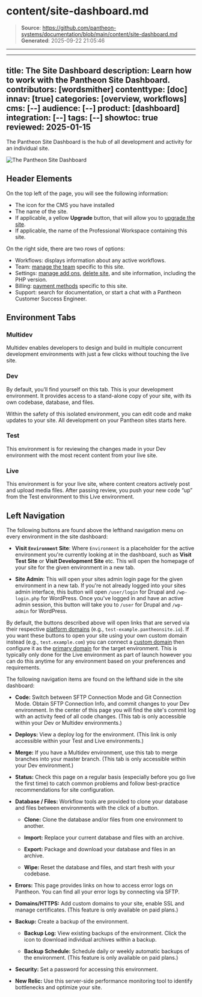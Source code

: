 # content/site-dashboard.md

> **Source**: https://github.com/pantheon-systems/documentation/blob/main/content/site-dashboard.md
> **Generated**: 2025-09-22 21:05:46

---

---
title: The Site Dashboard
description: Learn how to work with the Pantheon Site Dashboard.
contributors: [wordsmither]
contenttype: [doc]
innav: [true]
categories: [overview, workflows]
cms: [--]
audience: [--]
product: [dashboard]
integration: [--]
tags: [--]
showtoc: true
reviewed: 2025-01-15
---

The Pantheon Site Dashboard is the hub of all development and activity for an individual site.

![The Pantheon Site Dashboard](../images/dashboard/new-dashboard/2024/site-dashboard-2024.png)

## Header Elements

On the top left of the page, you will see the following information:

- The icon for the CMS you have installed
- The name of the site.
- If applicable, a yellow **Upgrade** button, that will allow you to [upgrade the site](/guides/account-mgmt/plans/site-plans).
- If applicable, the name of the Professional Workspace containing this site.

On the right side, there are two rows of options:

- Workflows: displays information about any active workflows.
- Team: [manage the team](/guides/account-mgmt/workspace-sites-teams/teams#manage-teams) specific to this site.
- Settings: [manage add ons](/guides/account-mgmt/plans/site-plans), [delete site](https://docs.pantheon.io/guides/account-mgmt/workspace-sites-teams/sites), and site information, including the PHP version.
- Billing: [payment methods](/guides/account-mgmt/billing/methods) specific to this site.
- Support: search for documentation, or start a chat with a Pantheon Customer Success Engineer.

## Environment Tabs

### <Icon icon="cloud" size="lg"/> Multidev

Multidev enables developers to design and build in multiple concurrent development environments with just a few clicks without touching the live site.

### <Icon icon="wrench" size="lg"/> Dev

By default, you’ll find yourself on this tab. This is your development environment. It provides access to a stand-alone copy of your site, with its own codebase, database, and files.

Within the safety of this isolated environment, you can edit code and make updates to your site. All development on your Pantheon sites starts here.

### <Icon icon="equalizer" /> Test

This environment is for reviewing the changes made in your Dev environment with the most recent content from your live site.

### <Icon icon="wavePulse" size="lg"/> Live

This environment is for your live site, where content creators actively post and upload media files. After passing review, you push your new code “up” from the Test environment to this Live environment.

## Left Navigation

The following buttons are found above the lefthand navigation menu on every environment in the site dashboard:

- **Visit `Environment` Site**: Where `Environment` is a placeholder for the active environment you're currently looking at in the dashboard, such as **Visit Test Site** or **Visit Development Site** etc. This will open the homepage of your site for the given environment in a new tab.

- **Site Admin**: This will open your sites admin login page for the given environment in a new tab. If you're not already logged into your sites admin interface, this button will open `/user/login` for Drupal and `/wp-login.php` for WordPress. Once you've logged in and have an active admin session, this button will take you to `/user` for Drupal and `/wp-admin` for WordPress.

<Alert title="Note" type="info">

By default, the buttons described above will open links that are served via their respective [platform domains](/guides/domains/platform-domains) (e.g., `test-example.pantheonsite.io`). If you want these buttons to open your site using your own custom domain instead (e.g., `test.example.com`) you can connect a [custom domain](/guides/domains/custom-domains) then configure it as the [primary domain](/guides/domains/primary-domain) for the target environment. This is typically only done for the Live environment as part of launch however you can do this anytime for any environment based on your preferences and requirements.

</Alert>

The following navigation items are found on the lefthand side in the site dashboard:

- **Code:** Switch between SFTP Connection Mode and Git Connection Mode. Obtain SFTP Connection Info, and commit changes to your Dev environment. In the center of this page you will find the site's commit log with an activity feed of all code changes. (This tab is only accessible within your Dev or Multidev environments.)

- **Deploys:** View a deploy log for the environment. (This link is only accessible within your Test and Live environments.)

- **Merge:** If you have a Multidev environment, use this tab to merge branches into your master branch. (This tab is only accessible within your Dev environment.)

- **Status:** Check this page on a regular basis (especially before you go live the first time) to catch common problems and follow best-practice recommendations for site configuration.

- **Database / Files:** Workflow tools are provided to clone your database and files between environments with the click of a button.

  - **Clone:** Clone the database and/or files from one environment to another.

  - **Import:** Replace your current database and files with an archive.

  - **Export:** Package and download your database and files in an archive.

  - **Wipe:** Reset the database and files, and start fresh with your codebase.

- **Errors:** This page provides links on how to access error logs on Pantheon. You can find all your error logs by connecting via SFTP.

- **Domains/HTTPS:** Add custom domains to your site, enable SSL and manage certificates. (This feature is only available on paid plans.)

- **Backup:** Create a backup of the environment.

  - **Backup Log:** View existing backups of the environment. Click the <Icon icon="download" text="Download"/> icon to download individual archives within a backup.

  - **Backup Schedule:** Schedule daily or weekly automatic backups of the environment. (This feature is only available on paid plans.)

- **Security:** Set a password for accessing this environment.

- **New Relic:** Use this server-side performance monitoring tool to identify bottlenecks and optimize your site.
